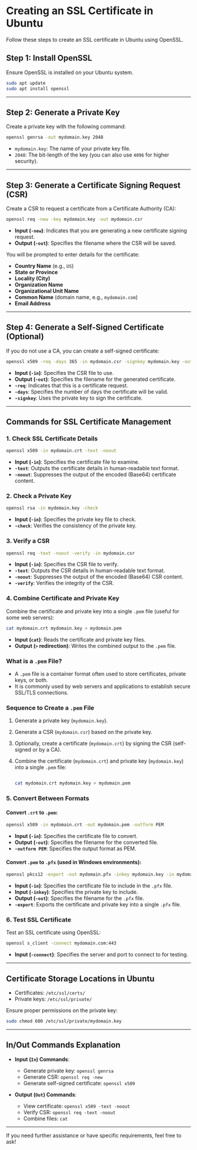# Creating an SSL Certificate in Ubuntu

Follow these steps to create an SSL certificate in Ubuntu using OpenSSL.

## Step 1: Install OpenSSL

Ensure OpenSSL is installed on your Ubuntu system.

```bash
sudo apt update
sudo apt install openssl
```

---

## Step 2: Generate a Private Key

Create a private key with the following command:

```bash
openssl genrsa -out mydomain.key 2048
```

- `mydomain.key`: The name of your private key file.
- `2048`: The bit-length of the key (you can also use `4096` for higher security).

---

## Step 3: Generate a Certificate Signing Request (CSR)

Create a CSR to request a certificate from a Certificate Authority (CA):

```bash
openssl req -new -key mydomain.key -out mydomain.csr
```

- **Input (`-new`)**: Indicates that you are generating a new certificate signing request.
- **Output (`-out`)**: Specifies the filename where the CSR will be saved.

You will be prompted to enter details for the certificate:

- **Country Name** (e.g., `US`)
- **State or Province**
- **Locality (City)**
- **Organization Name**
- **Organizational Unit Name**
- **Common Name** (domain name, e.g., `mydomain.com`)
- **Email Address**

---

## Step 4: Generate a Self-Signed Certificate (Optional)

If you do not use a CA, you can create a self-signed certificate:

```bash
openssl x509 -req -days 365 -in mydomain.csr -signkey mydomain.key -out mydomain.crt
```

- **Input (`-in`)**: Specifies the CSR file to use.
- **Output (`-out`)**: Specifies the filename for the generated certificate.
- **`-req`**: Indicates that this is a certificate request.
- **`-days`**: Specifies the number of days the certificate will be valid.
- **`-signkey`**: Uses the private key to sign the certificate.

---

## Commands for SSL Certificate Management

### 1. Check SSL Certificate Details

```bash
openssl x509 -in mydomain.crt -text -noout
```

- **Input (`-in`)**: Specifies the certificate file to examine.
- **`-text`**: Outputs the certificate details in human-readable text format.
- **`-noout`**: Suppresses the output of the encoded (Base64) certificate content.

### 2. Check a Private Key

```bash
openssl rsa -in mydomain.key -check
```

- **Input (`-in`)**: Specifies the private key file to check.
- **`-check`**: Verifies the consistency of the private key.

### 3. Verify a CSR

```bash
openssl req -text -noout -verify -in mydomain.csr
```

- **Input (`-in`)**: Specifies the CSR file to verify.
- **`-text`**: Outputs the CSR details in human-readable text format.
- **`-noout`**: Suppresses the output of the encoded (Base64) CSR content.
- **`-verify`**: Verifies the integrity of the CSR.

### 4. Combine Certificate and Private Key

Combine the certificate and private key into a single `.pem` file (useful for some web servers):

```bash
cat mydomain.crt mydomain.key > mydomain.pem
```

- **Input (`cat`)**: Reads the certificate and private key files.
- **Output (`>` redirection)**: Writes the combined output to the `.pem` file.

### What is a `.pem` File?

- A `.pem` file is a container format often used to store certificates, private keys, or both.
- It is commonly used by web servers and applications to establish secure SSL/TLS connections.

### Sequence to Create a `.pem` File

1. Generate a private key (`mydomain.key`).
2. Generate a CSR (`mydomain.csr`) based on the private key.
3. Optionally, create a certificate (`mydomain.crt`) by signing the CSR (self-signed or by a CA).
4. Combine the certificate (`mydomain.crt`) and private key (`mydomain.key`) into a single `.pem` file:

   ```bash

   cat mydomain.crt mydomain.key > mydomain.pem
   ```

### 5. Convert Between Formats

#### Convert `.crt` to `.pem`:

```bash
openssl x509 -in mydomain.crt -out mydomain.pem -outform PEM
```

- **Input (`-in`)**: Specifies the certificate file to convert.
- **Output (`-out`)**: Specifies the filename for the converted file.
- **`-outform PEM`**: Specifies the output format as PEM.

#### Convert `.pem` to `.pfx` (used in Windows environments):

```bash
openssl pkcs12 -export -out mydomain.pfx -inkey mydomain.key -in mydomain.crt
```

- **Input (`-in`)**: Specifies the certificate file to include in the `.pfx` file.
- **Input (`-inkey`)**: Specifies the private key to include.
- **Output (`-out`)**: Specifies the filename for the `.pfx` file.
- **`-export`**: Exports the certificate and private key into a single `.pfx` file.

### 6. Test SSL Certificate

Test an SSL certificate using OpenSSL:

```bash
openssl s_client -connect mydomain.com:443
```

- **Input (`-connect`)**: Specifies the server and port to connect to for testing.

---

## Certificate Storage Locations in Ubuntu

- Certificates: `/etc/ssl/certs/`
- Private keys: `/etc/ssl/private/`

Ensure proper permissions on the private key:

```bash
sudo chmod 600 /etc/ssl/private/mydomain.key
```

---

## In/Out Commands Explanation

- **Input (`In`) Commands**:
  - Generate private key: `openssl genrsa`
  - Generate CSR: `openssl req -new`
  - Generate self-signed certificate: `openssl x509`

- **Output (`Out`) Commands**:
  - View certificate: `openssl x509 -text -noout`
  - Verify CSR: `openssl req -text -noout`
  - Combine files: `cat`

---

If you need further assistance or have specific requirements, feel free to ask!
